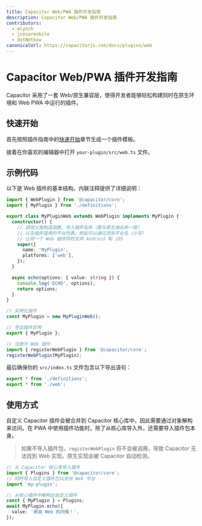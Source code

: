```yaml
---
title: Capacitor Web/PWA 插件开发指南
description: Capacitor Web/PWA 插件开发指南
contributors:
  - mlynch
  - jcesarmobile
  - dotNetkow
canonicalUrl: https://capacitorjs.com/docs/plugins/web
---
```


# Capacitor Web/PWA 插件开发指南

Capacitor 采用了一套 Web/原生兼容层，使得开发者能够轻松构建同时在原生环境和 Web PWA 中运行的插件。

## 快速开始

首先按照插件指南中的[快速开始](creating-plugins.md)章节生成一个插件模板。

接着在你喜欢的编辑器中打开 `your-plugin/src/web.ts` 文件。

## 示例代码

以下是 Web 插件的基本结构，内联注释提供了详细说明：

```typescript
import { WebPlugin } from '@capacitor/core';
import { MyPlugin } from './definitions';

export class MyPluginWeb extends WebPlugin implements MyPlugin {
  constructor() {
    // 调用父类构造函数，传入插件名称（需与原生端名称一致）
    // 以及插件适用的平台列表。例如可以通过添加平台名（小写）
    // 让同一个 Web 插件同时支持 Android 和 iOS
    super({
      name: 'MyPlugin',
      platforms: ['web'],
    });
  }

  async echo(options: { value: string }) {
    console.log('ECHO', options);
    return options;
  }
}

// 实例化插件
const MyPlugin = new MyPluginWeb();

// 导出插件实例
export { MyPlugin };

// 注册为 Web 插件
import { registerWebPlugin } from '@capacitor/core';
registerWebPlugin(MyPlugin);
```

最后确保你的 `src/index.ts` 文件包含以下导出语句：

```typescript
export * from './definitions';
export * from './web';
```

## 使用方式

自定义 Capacitor 插件会被合并到 Capacitor 核心库中，因此需要通过对象解构来访问。在 PWA 中使用插件功能时，除了从核心库导入外，还需要导入插件包本身。

> 如果不导入插件包，`registerWebPlugin` 将不会被调用，导致 Capacitor 无法找到 Web 实现。原生实现会被 Capacitor 自动检测。

```typescript
// 从 Capacitor 核心库导入插件
import { Plugins } from '@capacitor/core';
// 同时导入自定义插件包以支持 Web 平台
import 'my-plugin';

// 从核心插件中解构出自定义插件
const { MyPlugin } = Plugins;
await MyPlugin.echo({
  value: '来自 Web 的问候！',
});
```